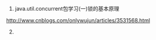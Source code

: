 1.  java.util.concurrent包学习\(一\)锁的基本原理

   http://www.cnblogs.com/onlywujun/articles/3531568.html

2. 

  



